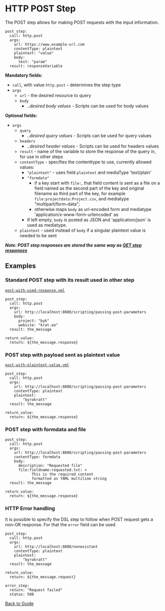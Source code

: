 # HTTP POST Step

The POST step allows for making POST requests with the input information.

```
post_step:
  call: http.post
  args:
    url: https://www.example-url.com
    contentType: plaintext
    plaintext: "value"
    body:
      test: "param"
  result: responseVariable
```

**Mandatory fields:**

* `call`, with value `http.post` - determines the step type
* `args`
    * `url` - the desired resource to query
    * `body`
        * *..desired body values* - Scripts can be used for body values

**Optional fields:**

* `args`
    * `query`
        * *..desired query values* - Scripts can be used for query values
    * `headers`
        * *..desired header values* - Scripts can be used for headers values
    * `result` - name of the variable to store the response of the query in, for use in other steps
    * `contentType` - specifies the contenttype to use, currently allowed values:
      * `"plaintext"` - uses field `plaintext` and mediaType 'text/plain'
      * `"formdata"` 
        - if a key start with `file:`, that field content is sent as a file on a 
field named as the second part of the key and original filename as third part of 
the key, for example `file:projectdata:Project.csv`, and mediatype "multipart/form-data";   
        - otherwise maps `body` as url-encoded form and mediatype 'application/x-www-form-urlencoded' 
          as 
      * If left empty, `body` is posted as JSON and 'application/json' is used as mediatype.
    * `plaintext` - used instead of `body` if a singular plaintext value is needed to be sent 

***Note: POST step responses are stored the same way as [GET step responses](./http-get.md#How-responses-are-stored-with-the-result-field)***

## Examples

### Standard POST step with its result used in other step

[`post-with-used-response.yml`](../../DSL/POST/steps/post/post-with-used-response.yml)

```
post_step:
  call: http.post
  args:
    url: http://localhost:8080/scripting/passing-post-parameters
    body:
      project: "byk"
      website: "krat.ee"
  result: the_message

return_value:
  return: ${the_message.response}
```

### POST step with payload sent as plaintext value

[`post-with-plaintext-value.yml`](../../DSL/POST/steps/post/post-with-plaintext-value.yml)

```
post_step:
  call: http.post
  args:
    url: http://localhost:8080/scripting/passing-post-parameters
    contentType: plaintext
    plaintext: 
        "byrokratt"
  result: the_message

return_value:
  return: ${the_message.response}
```

### POST step with formdata and file
```
post_step:
  call: http.post
  args:
    url: http://localhost:8080/scripting/passing-post-parameters
    contentType: formdata
    body:
      description: "Requested file"
      file:fieldname:requested.txt: > 
            This is the required content
            formatted as YAML multiline string   
  result: the_message

return_value:
  return: ${the_message.response}
```

### HTTP Error handling

It is possible to specify the DSL step to follow when POST request gets a
non-OK response. For that the `error` field can be used
```
post_step:
  call: http.post
  args:
    url: http://localhost:8080/nonexistant
    contentType: plaintext
    plaintext: 
        "byrokratt"
  result: the_message

return_value:
  return: ${the_message.request}
  
error_step:
  return: "Request failed"
  status: 500  
```

[Back to Guide](../GUIDE.md#Writing-DSL-files)
